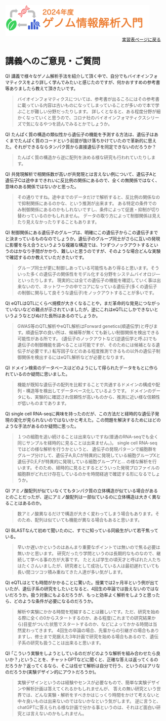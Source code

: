 <img src="https://github.com/CropEvol/lecture/blob/master/textbook_2024/images/logo.png?raw=true" alt="2024年度ゲノム情報解析入門" height="100px" align="middle">

<div align="right"><a href="https://github.com/CropEvol/lecture#section2">実習表ページに戻る</a></div>

# 講義へのご意見・ご質問

Q) 講義で様々なゲノム解析手法を紹介して頂く中で、自分でもバイオインフォマティクスをより詳しく学んでみたいと感じたのですが、何かおすすめの参考書等ありましたら教えて頂きたいです。

> バイオインフォマティクスについては、参考書が出るころにはその参考書に載っている内容は古いものになってしまっていることが多いので本で学ぶことが難しい分野だったりします。
> 詳しくとなると、ある程度分野が細かくなっていくと思うので、コロナ社のバイオインフォマティクスシリーズで気になるやつを読んでみるとかでしょうか。

Q) たんぱく質の構造の類似性から遺伝子の機能を予測する方法は、遺伝子はあくまでたんぱく質のコードという前提が抜け落ちかけていたので革新的に思えた。それができるならタンパク質から直接遺伝子を同定できないのだろうか？

> たんぱく質の構造から逆に配列を決める様な研究も行われていたりします。

Q) 共発現解析で相関係数が高いが共発現とは言えない例について、遺伝子Aと遺伝子Cは途中まできれいに反比例の関係にあるので、全くの無関係ではなく、意味のある関係ではないかと思った。

> その通りですね。途中までのデータだけで解析すると、反比例の関係なので抑制関係にあるのかな、という推測が出来ます。
> ある特定の条件でのみ制御関係にあるのかもしれないですし、条件によって促進・抑制が切り替わっているのかもしれません。
> データの取り方によって制御関係は見えたり見えなかったりすることもあります。

Q) 制御関係にある遺伝子のグループは、明確にこの遺伝子からこの遺伝子までと決まっているものなのでしょうか。遺伝子のグループ同士がさらに互いの発現に影響を与え合うというような複雑な構造では、1つずつノックアウトするというのはかなり手間がかかり、難しいと思うのですが、そのような場合どんな実験で確認するのか教えていただきたいです。

> グループ同士が更に制御しあっている可能性もあり得ると思います。そういった多くの遺伝子の関係性をモデル化する分野をシステムバイオロジ―といったりします。
> 現実的には全ての遺伝子の機能を確認していく事は出来ないので、ネットワークの中でコアになっている遺伝子(多くの遺伝子の制御に関与して良そうな遺伝子)をノックアウトすることが多いです。

Q) eQTLはQTLにくらべ規模が大きくなることや，まだ革命的な発見につながっていないなどの難点が示されていましたが，逆にこれはeQTLにしかできないというようなとびぬけた長所はあるのでしょうか。

> GWAS等のQTL解析やeQTL解析はForward genetics(順遺伝学)と呼びます。順遺伝学の良い所は、候補等が無くても新しい制御関係を検出できる可能性がある所です。
> (遺伝子のノックアウトなど(逆遺伝学と呼ぶ)でも遺伝子の制御機能を調べることは可能ですが、そのためには候補となる遺伝子が必要です。)
> 転写因子などのある程度推測できるもの以外の遺伝子制御関係を検出するにはeQTL解析などが必要となります。

Q) ドメイン検索のデータベースはどのようにして得られたデータをもとに作られているのか疑問に思いました。

> 機能が既知な遺伝子の配列を比較することで共通するドメインの構成や配列・構造等を検出してデータベース化しているようです。
> ドメインのデータにも、実験的に確認され信頼性が高いものから、推測に近い様な信頼性が低いものまであります。

Q) single cell  RNA-seqに興味を持ったのだが、この方法だと経時的な遺伝子発現の変化が見られないのではないかと考えた。この問題を解決するためにはどのような手法があるのか疑問に思った。

> １つの細胞を追い続けることは出来ないですね(普通のRNA-seqでも全く同じサンプルを経時的に見ることは出来ません。)。
> single cell RNA-seqではどの様な解析を行うかというと、
> 遺伝子の発現パターンで細胞群をグループ分けして、遺伝子A,B,Cが特異的に発現している細胞グループXと遺伝子D,E,Fが特異的に発現している細胞グループYと…
> の様な解析を行います。そのため、経時的に見るとするとどういった発現プロファイルの細胞群がどれだけ存在しているのかを時間経過で確認する形になるでしょうか。

Q) アミノ酸配列が似ていなくてもタンパク質の立体構造が似ている場合があるとのことだったが、逆にアミノ酸配列は一部似ているのに立体構造は大きく異なることはあるのか。

> 数アミノ酸異なるだけで構造が大きく変わってしまう場合もあります。そのため、配列は似ていても機能が異なる場合もあると思います。

Q) BLASTなんて初めて聞いたのに、すでに知っている同級生がいて若干焦っている。

> 早いか遅いかというのはあんまり重要なポイントでは無いので焦る必要は無いかと思います。
> 研究だったり学問というのは長期的なものなので、継続して学べる事の方が大事です。
> たとえば学生の頃天才と呼ばれた人たちはたくさんいましたが、研究者として成功している人は最初遅れていても長い間コツコツ積み重ねてきた人達が多い気がします。

Q) eQTLはとても時間がかかることに驚いた。授業では2ヶ月半という例が出ていたが、遺伝子系の研究をしたいとなると、4回生の卒論では扱えないのではないだろうか。扱う対象にもよるだろうが、もっと効率よく解析をしようと思ったら、どのような条件が必要になるのだろうか。

> 解析や実験にかかる時間を短縮することは難しいです。ただ、研究を始める際に全くの0からスタートするのか、ある程度(これまでの研究結果から)目星がついた状態でスタートするのか、などによってかかる時間は当然変わってきます。
> 4回生の卒論の場合、先輩からの引継ぎの場合もありますし、修士まで見据えた3年計画で研究を始める場合もあるので、遺伝子系の研究も扱うことは出来ると思います。

Q) ｢こういう実験をしようとしているのだがどのような解析を組み合わせたら良いか？｣ということを、チャットGPTなどに聞くと、正確な答えは返ってくるのだろうか？返ってくるなら、そこは任せて解析は自分で行う、というのはアリなのだろうか(実験デザイン的にアウトだろうか)。

> 実験デザインというのは経験やセンスが必要なもので、簡単な実験デザインや解析計画は答えてくれるかもしれませんが、
> 答えの無い研究という世界では、どんな実験・解析をすべきかはじっくり時間をかけて考えないと中々良いものは出来ないのではないかなという気がします。
> 逆に言うと、chatGPTに答えられる様な計画で分かる事というのは、それほど面白い研究とは言えないのかもしれません。